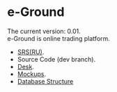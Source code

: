 # e-Ground
The current version: 0.01. </br>
e-Ground is online trading platform. </br>
- [SRS(RU)](https://github.com/steppbol/Internet-Site-2019/blob/master/Documentation/SRS(RU).md).
- Source Code (dev branch).
- [Desk](https://trello.com/b/WMbNUcEG/e-ground).
- [Mockups](https://github.com/steppbol/e-Ground/tree/master/Documentation/Mockups/Readme.md).
- [Database Structure](https://github.com/steppbol/e-Ground/blob/master/Documentation/Database%20Structure/Readme.md)
